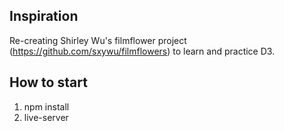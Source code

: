 ## Inspiration
Re-creating Shirley Wu's filmflower project (https://github.com/sxywu/filmflowers) to learn and practice D3.

## How to start
1. npm install
2. live-server